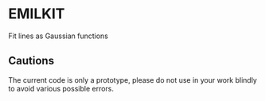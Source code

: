 # EMILKIT

Fit lines as Gaussian functions

## Cautions

The current code is only a prototype, please do not use in your work blindly to avoid various possible errors.